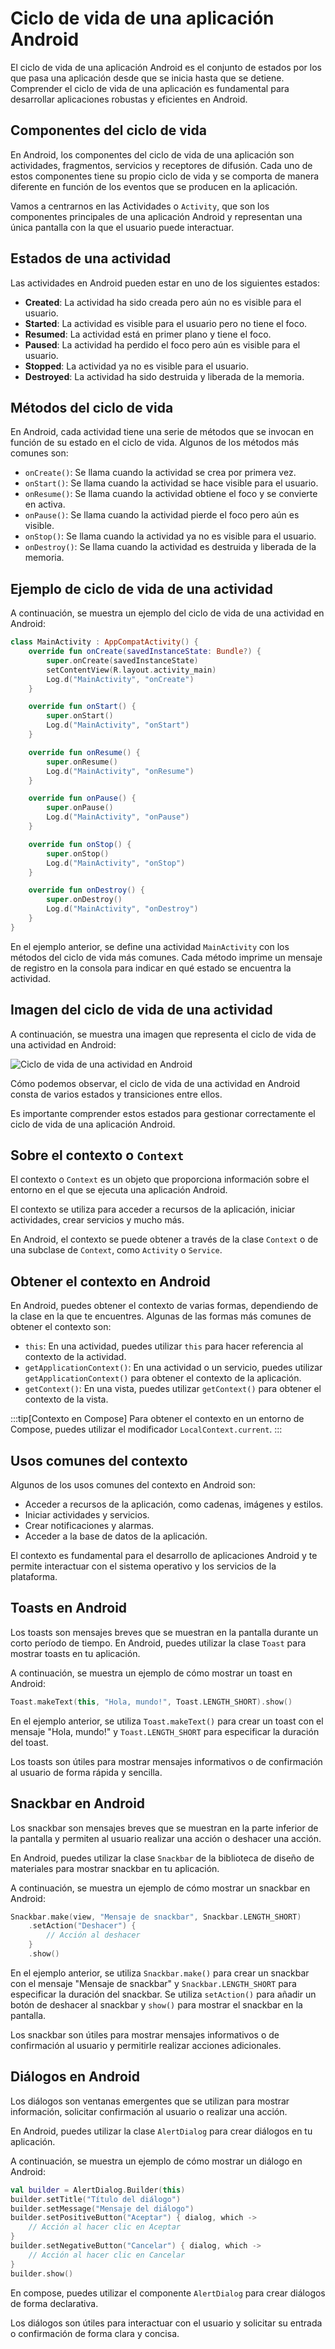 # Ciclo de vida de una aplicación Android

El ciclo de vida de una aplicación Android es el conjunto de estados por los que pasa una aplicación desde que se inicia hasta que se detiene. Comprender el ciclo de vida de una aplicación es fundamental para desarrollar aplicaciones robustas y eficientes en Android. 

## Componentes del ciclo de vida

En Android, los componentes del ciclo de vida de una aplicación son actividades, fragmentos, servicios y receptores de difusión. Cada uno de estos componentes tiene su propio ciclo de vida y se comporta de manera diferente en función de los eventos que se producen en la aplicación.

Vamos a centrarnos en las Actividades o `Activity`, que son los componentes principales de una aplicación Android y representan una única pantalla con la que el usuario puede interactuar. 

## Estados de una actividad

Las actividades en Android pueden estar en uno de los siguientes estados:

- **Created**: La actividad ha sido creada pero aún no es visible para el usuario.
- **Started**: La actividad es visible para el usuario pero no tiene el foco.
- **Resumed**: La actividad está en primer plano y tiene el foco.
- **Paused**: La actividad ha perdido el foco pero aún es visible para el usuario.
- **Stopped**: La actividad ya no es visible para el usuario.
- **Destroyed**: La actividad ha sido destruida y liberada de la memoria.

## Métodos del ciclo de vida

En Android, cada actividad tiene una serie de métodos que se invocan en función de su estado en el ciclo de vida. Algunos de los métodos más comunes son:

- `onCreate()`: Se llama cuando la actividad se crea por primera vez.
- `onStart()`: Se llama cuando la actividad se hace visible para el usuario.
- `onResume()`: Se llama cuando la actividad obtiene el foco y se convierte en activa.
- `onPause()`: Se llama cuando la actividad pierde el foco pero aún es visible.
- `onStop()`: Se llama cuando la actividad ya no es visible para el usuario.
- `onDestroy()`: Se llama cuando la actividad es destruida y liberada de la memoria.

## Ejemplo de ciclo de vida de una actividad

A continuación, se muestra un ejemplo del ciclo de vida de una actividad en Android:

```kotlin
class MainActivity : AppCompatActivity() {
    override fun onCreate(savedInstanceState: Bundle?) {
        super.onCreate(savedInstanceState)
        setContentView(R.layout.activity_main)
        Log.d("MainActivity", "onCreate")
    }

    override fun onStart() {
        super.onStart()
        Log.d("MainActivity", "onStart")
    }

    override fun onResume() {
        super.onResume()
        Log.d("MainActivity", "onResume")
    }

    override fun onPause() {
        super.onPause()
        Log.d("MainActivity", "onPause")
    }

    override fun onStop() {
        super.onStop()
        Log.d("MainActivity", "onStop")
    }

    override fun onDestroy() {
        super.onDestroy()
        Log.d("MainActivity", "onDestroy")
    }
}
```

En el ejemplo anterior, se define una actividad `MainActivity` con los métodos del ciclo de vida más comunes. Cada método imprime un mensaje de registro en la consola para indicar en qué estado se encuentra la actividad.

## Imagen del ciclo de vida de una actividad

A continuación, se muestra una imagen que representa el ciclo de vida de una actividad en Android:

![Ciclo de vida de una actividad en Android](https://developer.android.com/guide/components/images/activity_lifecycle.png?hl=es-419)

Cómo podemos observar, el ciclo de vida de una actividad en Android consta de varios estados y transiciones entre ellos. 

Es importante comprender estos estados para gestionar correctamente el ciclo de vida de una aplicación Android.

## Sobre el contexto o `Context`

El contexto o `Context` es un objeto que proporciona información sobre el entorno en el que se ejecuta una aplicación Android. 

El contexto se utiliza para acceder a recursos de la aplicación, iniciar actividades, crear servicios y mucho más.

En Android, el contexto se puede obtener a través de la clase `Context` o de una subclase de `Context`, como `Activity` o `Service`.

## Obtener el contexto en Android

En Android, puedes obtener el contexto de varias formas, dependiendo de la clase en la que te encuentres. Algunas de las formas más comunes de obtener el contexto son:

- `this`: En una actividad, puedes utilizar `this` para hacer referencia al contexto de la actividad.
- `getApplicationContext()`: En una actividad o un servicio, puedes utilizar `getApplicationContext()` para obtener el contexto de la aplicación.
- `getContext()`: En una vista, puedes utilizar `getContext()` para obtener el contexto de la vista.

:::tip[Contexto en Compose]
Para obtener el contexto en un entorno de Compose, puedes utilizar el modificador `LocalContext.current`.
:::

## Usos comunes del contexto

Algunos de los usos comunes del contexto en Android son:

- Acceder a recursos de la aplicación, como cadenas, imágenes y estilos.
- Iniciar actividades y servicios.
- Crear notificaciones y alarmas.
- Acceder a la base de datos de la aplicación.

El contexto es fundamental para el desarrollo de aplicaciones Android y te permite interactuar con el sistema operativo y los servicios de la plataforma.

## Toasts en Android

Los toasts son mensajes breves que se muestran en la pantalla durante un corto período de tiempo. En Android, puedes utilizar la clase `Toast` para mostrar toasts en tu aplicación.

A continuación, se muestra un ejemplo de cómo mostrar un toast en Android:

```kotlin
Toast.makeText(this, "Hola, mundo!", Toast.LENGTH_SHORT).show()
```

En el ejemplo anterior, se utiliza `Toast.makeText()` para crear un toast con el mensaje "Hola, mundo!" y `Toast.LENGTH_SHORT` para especificar la duración del toast.

Los toasts son útiles para mostrar mensajes informativos o de confirmación al usuario de forma rápida y sencilla.

## Snackbar en Android

Los snackbar son mensajes breves que se muestran en la parte inferior de la pantalla y permiten al usuario realizar una acción o deshacer una acción.

En Android, puedes utilizar la clase `Snackbar` de la biblioteca de diseño de materiales para mostrar snackbar en tu aplicación.

A continuación, se muestra un ejemplo de cómo mostrar un snackbar en Android:

```kotlin
Snackbar.make(view, "Mensaje de snackbar", Snackbar.LENGTH_SHORT)
    .setAction("Deshacer") {
        // Acción al deshacer
    }
    .show()
```

En el ejemplo anterior, se utiliza `Snackbar.make()` para crear un snackbar con el mensaje "Mensaje de snackbar" y `Snackbar.LENGTH_SHORT` para especificar la duración del snackbar. Se utiliza `setAction()` para añadir un botón de deshacer al snackbar y `show()` para mostrar el snackbar en la pantalla.

Los snackbar son útiles para mostrar mensajes informativos o de confirmación al usuario y permitirle realizar acciones adicionales.

## Diálogos en Android

Los diálogos son ventanas emergentes que se utilizan para mostrar información, solicitar confirmación al usuario o realizar una acción.

En Android, puedes utilizar la clase `AlertDialog` para crear diálogos en tu aplicación.

A continuación, se muestra un ejemplo de cómo mostrar un diálogo en Android:

```kotlin
val builder = AlertDialog.Builder(this)
builder.setTitle("Título del diálogo")
builder.setMessage("Mensaje del diálogo")
builder.setPositiveButton("Aceptar") { dialog, which ->
    // Acción al hacer clic en Aceptar
}
builder.setNegativeButton("Cancelar") { dialog, which ->
    // Acción al hacer clic en Cancelar
}
builder.show()
```

En compose, puedes utilizar el componente `AlertDialog` para crear diálogos de forma declarativa.

Los diálogos son útiles para interactuar con el usuario y solicitar su entrada o confirmación de forma clara y concisa.

